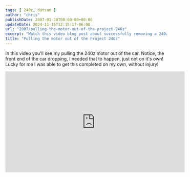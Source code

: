 ```yaml
---
tags: [ 240z, datsun ]
author: "chris"
publishDate: 2007-01-30T00:00:00+00:00
updateDate: 2024-11-15T12:15:17-06:00
url: "2007/pulling-the-motor-out-of-the-project-240z"
excerpt: "Watch this video blog post about successfully removing a 240z motor single-handedly, despite a close call."
title: "Pulling the motor out of the Project 240z"
---
```


In this video you'll see my pulling the 240z motor out of the car. Notice, the front end of the car dropping, I needed that to happen, just not on it's own! Lucky for me I was able to get this completed on my own, without injury!

<iframe width="560" height="315" src="https://www.youtube.com/embed/KKmMYhwZrMU?si=2DMrmXAuV6bGOORM" title="YouTube video player" frameborder="0" allow="accelerometer; autoplay; clipboard-write; encrypted-media; gyroscope; picture-in-picture; web-share" allowfullscreen></iframe>
